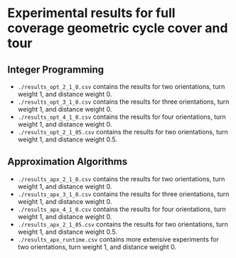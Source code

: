# Experimental results for full coverage geometric cycle cover and tour

## Integer Programming

* `./results_opt_2_1_0.csv` contains the results for two orientations, turn weight 1, and distance weight 0.
* `./results_opt_3_1_0.csv` contains the results for three orientations, turn weight 1, and distance weight 0.
* `./results_opt_4_1_0.csv` contains the results for four orientations, turn weight 1, and distance weight 0.
* `./results_opt_2_1_05.csv` contains the results for two orientations, turn weight 1, and distance weight 0.5.


## Approximation Algorithms

* `./results_apx_2_1_0.csv` contains the results for two orientations, turn weight 1, and distance weight 0.
* `./results_apx_3_1_0.csv` contains the results for three orientations, turn weight 1, and distance weight 0.
* `./results_apx_4_1_0.csv` contains the results for four orientations, turn weight 1, and distance weight 0.
* `./results_apx_2_1_05.csv` contains the results for two orientations, turn weight 1, and distance weight 0.5.
* `./results_apx_runtime.csv` contains more extensive experiments for two orientations, turn weight 1, and distance weight 0.

